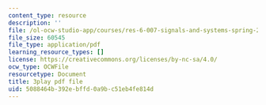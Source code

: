 ```yaml
---
content_type: resource
description: ''
file: /ol-ocw-studio-app/courses/res-6-007-signals-and-systems-spring-2011/5088464b392ebffd0a9bc51eb4fe814d_6xaaeop7gJ8.pdf
file_size: 60545
file_type: application/pdf
learning_resource_types: []
license: https://creativecommons.org/licenses/by-nc-sa/4.0/
ocw_type: OCWFile
resourcetype: Document
title: 3play pdf file
uid: 5088464b-392e-bffd-0a9b-c51eb4fe814d
---
```

